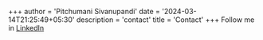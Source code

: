 +++
author = 'Pitchumani Sivanupandi'
date = '2024-03-14T21:25:49+05:30'
description = 'contact'
title = 'Contact'
+++
Follow me in [LinkedIn](https://www.linkedin.com/in/pitchumanis/)

